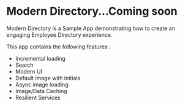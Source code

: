 # Modern Directory...Coming soon

Modern Directory is a Sample App demonstrating how to create an engaging Employee Directory experience. 

This app contains the following features : 

- Incremental loading
- Search
- Modern UI
- Default image with initials
- Async image loading
- Image/Data Caching
- Resilient Services
